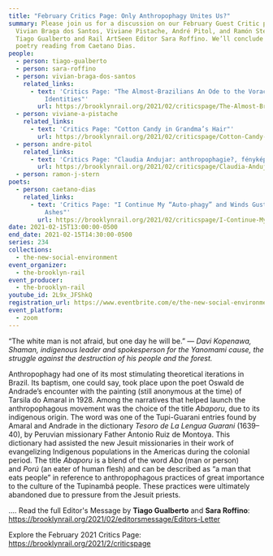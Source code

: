 ```yaml
---
title: "February Critics Page: Only Anthropophagy Unites Us?"
summary: Please join us for a discussion on our February Guest Critic page with
  Vivian Braga dos Santos, Viviane Pistache, André Pitol, and Ramón Stern led by
  Tiago Gualberto and Rail ArtSeen Editor Sara Roffino. We’ll conclude with a
  poetry reading from Caetano Dias.
people:
  - person: tiago-gualberto
  - person: sara-roffino
  - person: vivian-braga-dos-santos
    related_links:
      - text: 'Critics Page: "The Almost-Brazilians An Ode to the Voracity of Multiple
          Identities"'
        url: https://brooklynrail.org/2021/02/criticspage/The-Almost-Brazilians-An-Ode-to-the-Voracity-of-Multiple-Identities
  - person: viviane-a-pistache
    related_links:
      - text: 'Critics Page: "Cotton Candy in Grandma’s Hair"'
        url: https://brooklynrail.org/2021/02/criticspage/Cotton-Candy-in-Grandmas-Hair
  - person: andre-pitol
    related_links:
      - text: 'Critics Page: "Claudia Andujar: anthropophagie?, fényképezés, yanõmami!"'
        url: https://brooklynrail.org/2021/02/criticspage/Claudia-Andujar-anthropophagie-fenykepezes-yanomami
  - person: ramon-j-stern
poets:
  - person: caetano-dias
    related_links:
      - text: 'Critics Page: "I Continue My “Auto-phagy” and Winds Gust Over My Own
          Ashes"'
        url: https://brooklynrail.org/2021/02/criticspage/I-Continue-My-Auto-phagy-and-Winds-Gust-Over-My-Own-Ashes
date: 2021-02-15T13:00:00-0500
end_date: 2021-02-15T14:30:00-0500
series: 234
collections:
  - the-new-social-environment
event_organizer:
  - the-brooklyn-rail
event_producer:
  - the-brooklyn-rail
youtube_id: 2L9x_JFShkQ
registration_url: https://www.eventbrite.com/e/the-new-social-environment-234-only-anthropophagy-unites-us-tickets-141344470115
event_platform:
  - zoom
---
```

“The white man is not afraid, but one day he will be.” — *Davi Kopenawa, Shaman, indigenous leader and spokesperson for the Yanomami cause, the struggle against the destruction of his people and the forest.*

Anthropophagy had one of its most stimulating theoretical iterations in Brazil. Its baptism, one could say, took place upon the poet Oswald de Andrade’s encounter with the painting (still anonymous at the time) of Tarsila do Amaral in 1928. Among the narratives that helped launch the anthropophagous movement was the choice of the title *Abaporu*, due to its indigenous origin. The word was one of the Tupi-Guarani entries found by Amaral and Andrade in the dictionary *Tesoro de La Lengua Guarani* (1639–40), by Peruvian missionary Father Antonio Ruiz de Montoya. This dictionary had assisted the new Jesuit missionaries in their work of evangelizing Indigenous populations in the Americas during the colonial period. The title *Abaporu* is a blend of the word *Aba* (man or person) and *Porú* (an eater of human flesh) and can be described as “a man that eats people” in reference to anthropophagous practices of great importance to the culture of the Tupinambá people. These practices were ultimately abandoned due to pressure from the Jesuit priests.

.... Read the full Editor's Message by **Tiago Gualberto** and **Sara Roffino**: <https://brooklynrail.org/2021/02/editorsmessage/Editors-Letter>

Explore the February 2021 Critics Page: <https://brooklynrail.org/2021/2/criticspage>